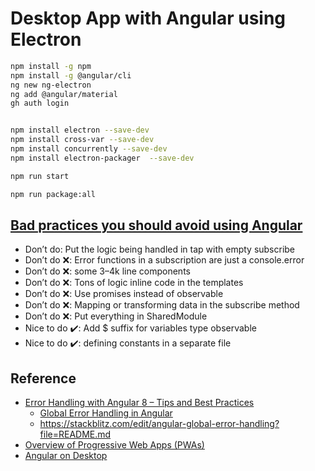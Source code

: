 # Desktop App with Angular using Electron

```bash
npm install -g npm
npm install -g @angular/cli
ng new ng-electron
ng add @angular/material
gh auth login


npm install electron --save-dev
npm install cross-var --save-dev
npm install concurrently --save-dev
npm install electron-packager  --save-dev

npm run start

npm run package:all

```

## [Bad practices you should avoid using Angular](https://levelup.gitconnected.com/bad-practices-you-should-avoid-with-angular-development-58098e5542d5)

- Don’t do: Put the logic being handled in tap with empty subscribe
- Don’t do ❌: Error functions in a subscription are just a console.error
- Don’t do ❌: some 3–4k line components
- Don’t do ❌: Tons of logic inline code in the templates
- Don’t do ❌: Use promises instead of observable
- Don’t do ❌: Mapping or transforming data in the subscribe method
- Don’t do ❌: Put everything in SharedModule
- Nice to do ✔️: Add $ suffix for variables type observable
- Nice to do ✔️: defining constants in a separate file

## Reference

- [Error Handling with Angular 8 – Tips and Best Practices](https://rollbar.com/blog/error-handling-with-angular-8-tips-and-best-practices/)
  - [Global Error Handling in Angular](https://pkief.medium.com/global-error-handling-in-angular-ea395ce174b1)
  - https://stackblitz.com/edit/angular-global-error-handling?file=README.md
- [Overview of Progressive Web Apps (PWAs)](https://learn.microsoft.com/en-us/microsoft-edge/progressive-web-apps-chromium/)
- [Angular on Desktop](https://www.telerik.com/blogs/angular-on-desktop)